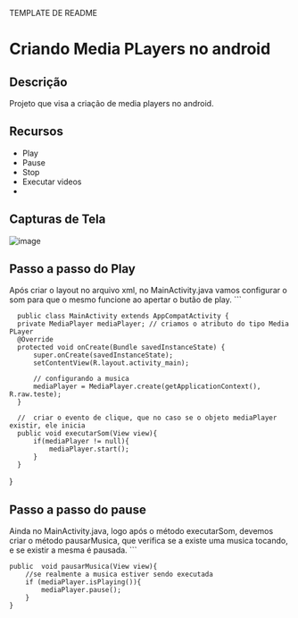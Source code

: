 TEMPLATE DE README

# Criando Media PLayers no android

## Descrição

Projeto que visa a criação de media players no android.

## Recursos

- Play
- Pause
- Stop
- Executar videos
- 
## Capturas de Tela

![image](https://github.com/AnnaKarolineNunes/CriandoMediaPlayersNoAndroid/assets/101477642/6a8980f4-7249-46a8-86a4-3b59daaa9b80)

## Passo a passo do Play

 Após criar o layout no arquivo xml, no MainActivity.java vamos configurar o som para que o mesmo funcione ao apertar o butão de play.
    ```
    
      public class MainActivity extends AppCompatActivity {
      private MediaPlayer mediaPlayer; // criamos o atributo do tipo Media PLayer
      @Override
      protected void onCreate(Bundle savedInstanceState) {
          super.onCreate(savedInstanceState);
          setContentView(R.layout.activity_main);
  
          // configurando a musica
          mediaPlayer = MediaPlayer.create(getApplicationContext(), R.raw.teste);
      }
  
      //  criar o evento de clique, que no caso se o objeto mediaPlayer existir, ele inicia
      public void executarSom(View view){
          if(mediaPlayer != null){
              mediaPlayer.start();
          }
      }
  }

## Passo a passo do pause
Ainda no MainActivity.java, logo após o método executarSom, devemos criar o método pausarMusica, que verifica se a existe uma musica tocando, e se existir a mesma é pausada.
    ```
    
    public  void pausarMusica(View view){
        //se realmente a musica estiver sendo executada
        if (mediaPlayer.isPlaying()){
            mediaPlayer.pause();
        }
    }
